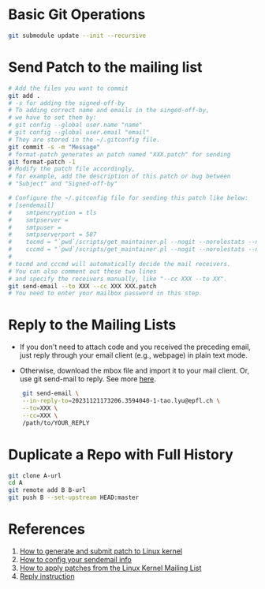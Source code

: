 
# Basic Git Operations

```bash
git submodule update --init --recursive
```

# Send Patch to the mailing list

```bash
# Add the files you want to commit
git add .
# -s for adding the signed-off-by
# To adding correct name and emails in the singed-off-by,
# we have to set them by:
# git config --global user.name "name"
# git config --global user.email "email"
# They are stored in the ~/.gitconfig file.
git commit -s -m "Message"
# format-patch generates an patch named "XXX.patch" for sending
git format-patch -1
# Modify the patch file accordingly,
# for example, add the description of this patch or bug between
# "Subject" and "Signed-off-by"

# Configure the ~/.gitconfig file for sending this patch like below:
# [sendemail]
#    smtpencryption = tls
#    smtpserver = 
#    smtpuser = 
#    smtpserverport = 587
#    tocmd = "`pwd`/scripts/get_maintainer.pl --nogit --norolestats --nol"
#    cccmd = "`pwd`/scripts/get_maintainer.pl --nogit --norolestats --nom"
#
# tocmd and cccmd will automatically decide the mail receivers.
# You can also comment out these two lines
# and specify the receivers manually, like "--cc XXX --to XX".
git send-email --to XXX --cc XXX XXX.patch
# You need to enter your mailbox password in this step.
```

# Reply to the Mailing Lists

- If you don't need to attach code and you received the preceding email,
just reply through your email client (e.g., webpage) in plain text mode.

- Otherwise, download the mbox file and import it to your mail client.
Or, use git send-mail to reply. See more [here](https://lore.kernel.org/bpf/20231121173206.3594040-1-tao.lyu@epfl.ch/).

```bash
    git send-email \
    --in-reply-to=20231121173206.3594040-1-tao.lyu@epfl.ch \
    --to=XXX \
    --cc=XXX \
    /path/to/YOUR_REPLY
```

# Duplicate a Repo with Full History

```sh
git clone A-url
cd A
git remote add B B-url
git push B --set-upstream HEAD:master
```

# References

1. [How to generate and submit patch to Linux kernel](https://www.xcodesucks.top/articles/%E4%B8%BA%20Linux%20%E5%86%85%E6%A0%B8%E6%8F%90%E4%BA%A4%20Patch%EF%BC%9A%E6%9C%80%E7%AE%80%E5%AE%9E%E8%B7%B5.html)
2. [How to config your sendemail info](https://www.freedesktop.org/wiki/Software/PulseAudio/HowToUseGitSendEmail/)
3. [How to apply patches from the Linux Kernel Mailing List](https://blog.reds.ch/?p=1814)
4. [Reply instruction](https://lore.kernel.org/bpf/20231121173206.3594040-1-tao.lyu@epfl.ch/)
